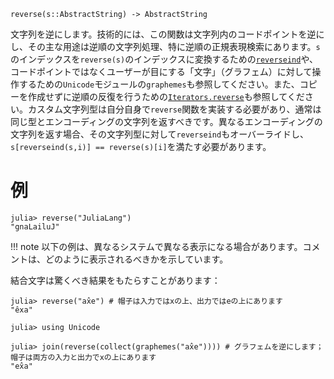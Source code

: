 ```
reverse(s::AbstractString) -> AbstractString
```

文字列を逆にします。技術的には、この関数は文字列内のコードポイントを逆にし、その主な用途は逆順の文字列処理、特に逆順の正規表現検索にあります。`s`のインデックスを`reverse(s)`のインデックスに変換するための[`reverseind`](@ref)や、コードポイントではなくユーザーが目にする「文字」（グラフェム）に対して操作するための`Unicode`モジュールの`graphemes`も参照してください。また、コピーを作成せずに逆順の反復を行うための[`Iterators.reverse`](@ref)も参照してください。カスタム文字列型は自分自身で`reverse`関数を実装する必要があり、通常は同じ型とエンコーディングの文字列を返すべきです。異なるエンコーディングの文字列を返す場合、その文字列型に対して`reverseind`もオーバーライドし、`s[reverseind(s,i)] == reverse(s)[i]`を満たす必要があります。

# 例

```jldoctest
julia> reverse("JuliaLang")
"gnaLailuJ"
```

!!! note
    以下の例は、異なるシステムで異なる表示になる場合があります。コメントは、どのように表示されるべきかを示しています。


結合文字は驚くべき結果をもたらすことがあります：

```jldoctest
julia> reverse("ax̂e") # 帽子は入力ではxの上、出力ではeの上にあります
"êxa"

julia> using Unicode

julia> join(reverse(collect(graphemes("ax̂e")))) # グラフェムを逆にします；帽子は両方の入力と出力でxの上にあります
"ex̂a"
```
